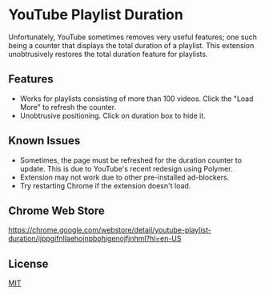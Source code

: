 # YouTube Playlist Duration
Unfortunately, YouTube sometimes removes very useful features; one such being a counter that displays the total duration of a playlist. This extension unobtrusively restores the total duration feature for playlists.

## Features
<ul>
<li>Works for playlists consisting of more than 100 videos. Click the "Load More" to refresh the counter.</li>
<li>Unobtrusive positioning. Click on duration box to hide it.</li>
</ul>

## Known Issues
<ul>
<li>Sometimes, the page must be refreshed for the duration counter to update. This is due to YouTube's recent redesign using Polymer.</li>
 <li>Extension may not work due to other pre-installed ad-blockers.</li>
 <li>Try restarting Chrome if the extension doesn't load.</li>
</ul>

## Chrome Web Store
https://chrome.google.com/webstore/detail/youtube-playlist-duration/ijppgifnllaehojnpbphigenojfjnhml?hl=en-US

## License
<a href="https://github.com/sridhama/YouTube-Playlist-Duration/blob/master/LICENSE">MIT</a>
